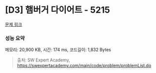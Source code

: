 # [D3] 햄버거 다이어트 - 5215 

[문제 링크](https://swexpertacademy.com/main/code/problem/problemDetail.do?contestProbId=AWT-lPB6dHUDFAVT) 

### 성능 요약

메모리: 20,900 KB, 시간: 174 ms, 코드길이: 1,832 Bytes



> 출처: SW Expert Academy, https://swexpertacademy.com/main/code/problem/problemList.do